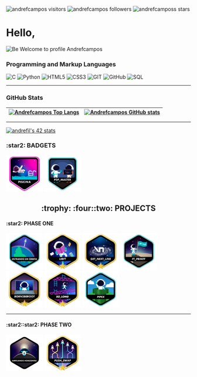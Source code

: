 <p align="left">
	<img alt="andrefcampos visitors" src="https://komarev.com/ghpvc/?username=andrefcampos&color=6B8E23&style=flat&label=visitors" />
	<img alt="andrefcampos followers" src="https://img.shields.io/github/followers/andrefcampos?color=olivedrab" />
	<img alt="andrefcamposs stars" src="https://img.shields.io/github/stars/andrefcampos?color=olivedrab" />
</p>

<h1>Hello,</h1>

<p align="left">
  <img alt="Be Welcome to profile Andrefcampos" src="./welcome.gif">
</p>

### Programming and Markup Languages
![C](https://img.shields.io/badge/C-000?style=flat&logo=c)
![Python](https://img.shields.io/badge/Python-000?style=flat&logo=python)
![HTML5](https://img.shields.io/badge/HTML5-000?style=flat&logo=html5)
![CSS3](https://img.shields.io/badge/CSS3-000?style=flat&logo=css3&logoColor=264CE4)
![GIT](https://img.shields.io/badge/git-000?style=flat&logo=git&logoColor=E94D5F)
![GitHub](https://img.shields.io/badge/GitHub-000?style=flat&logo=github&logoColor=FFF)
![SQL](https://img.shields.io/badge/Mysql-000?style=flat&logo=mysql&logoColor=264CE4)

---
<h3>GitHub Stats</h3> 
	
|[![Andrefcampos Top Langs](https://github-readme-stats.vercel.app/api/top-langs/?username=andrefcampos&layout=compact&theme=merko&count_private=true&include_all_commits=true&show_icons=true&hide=issues&hide_border=true)](#) | [![Andrefcampos GitHub stats](https://github-readme-stats.vercel.app/api?username=andrefcampos&layout=compact&show_icons=false&theme=merko&count_private=true&include_all_commits=true&show_icons=true&hide=issues&hide_border=true)](#)|
|--|--|

---
<div>
<a align="left" href="https://github.com/oakoudad/badge42"><img src="https://badge.mediaplus.ma/colorfulwaves/andrefil?1337Badge=off&UM6P=off" alt="andrefil's 42 stats" /></a>
</div>

<h3 align="left"> :star2: BADGETS</h3>

<a href="https://github.com/Andrefcampos/42school/tree/main/42_Piscine"><img src="./piscine.png" alt='Piscine' width="100"/></a> <a><img src="./evaluatione.png" alt='P2P' width="100"/></a>
<h2 align="center"> :trophy: :four::two: PROJECTS</h2>	
<h4 align="left"> :star2: PHASE ONE</h4>
<a href=""><img src="./phase_onee.png" alt='Phase One' width="100"/></a> <a href="https://github.com/Andrefcampos/42school/tree/main/42_Formation/libft"><img src="./libftm.png" alt='Libft' width="100"/></a> <a href="https://github.com/Andrefcampos/42school/tree/main/42_Formation/get_next_line"><img src="./get_next_linem.png" alt='get_next_line' width="100"/></a> <a href="https://github.com/Andrefcampos/42school/tree/main/42_Formation/ft_printf"><img src="./ft_printf.png" alt='ft_printf' width="100"/></a> <a href="https://github.com/Andrefcampos/42school/tree/main/42_Formation/born2beroot"><img src="./born2beroot.png" alt='born2beroot' width="100"/></a> <a href="https://github.com/Andrefcampos/42school/tree/main/42_Formation/so_long"><img src="./so_long.png" alt='so_long' width="100"/></a> <a href="https://github.com/Andrefcampos/42school/tree/main/42_Formation/pipex"><img src="./pipexe.png" alt='pipex' width="100"/></a>

---
<h4 align="left"> :star2::star2: PHASE TWO</h4>
<a href=""><img src="./phase_twon.png" usemap="" alt='Phase Two' width="100"/></a> <a href="https://github.com/Andrefcampos/42school/tree/main/42_Formation/push_swap"><img src="./push_swap.png" alt='push_swap' width="100"/></a>
